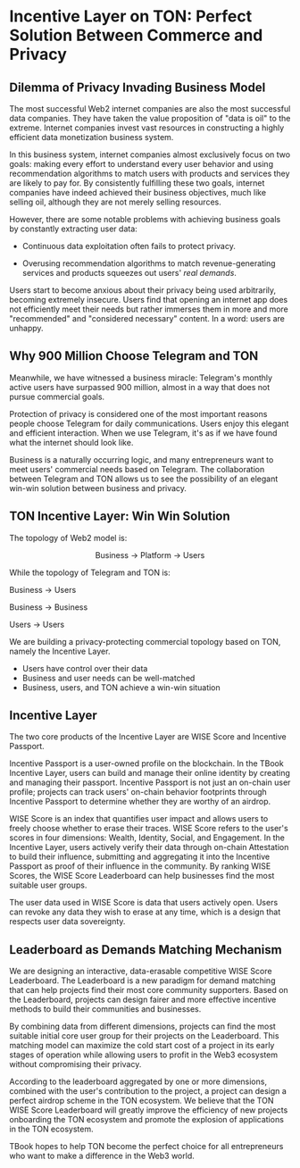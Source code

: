 # Incentive Layer on TON: Perfect Solution Between Commerce and Privacy

## Dilemma of Privacy Invading Business Model

The most successful Web2 internet companies are also the most successful data companies. They have taken the value proposition of "data is oil" to the extreme. Internet companies invest vast resources in constructing a highly efficient data monetization business system.

In this business system, internet companies almost exclusively focus on two goals: making every effort to understand every user behavior and using recommendation algorithms to match users with products and services they are likely to pay for. By consistently fulfilling these two goals, internet companies have indeed achieved their business objectives, much like selling oil, although they are not merely selling resources.

However, there are some notable problems with achieving business goals by constantly extracting user data:

- Continuous data exploitation often fails to protect privacy.

- Overusing recommendation algorithms to match revenue-generating services and products squeezes out users' _real demands_.

Users start to become anxious about their privacy being used arbitrarily, becoming extremely insecure. Users find that opening an internet app does not efficiently meet their needs but rather immerses them in more and more "recommended" and "considered necessary" content. In a word: users are unhappy.

## Why 900 Million Choose Telegram and TON

Meanwhile, we have witnessed a business miracle: Telegram's monthly active users have surpassed 900 million, almost in a way that does not pursue commercial goals.

Protection of privacy is considered one of the most important reasons people choose Telegram for daily communications. Users enjoy this elegant and efficient interaction. When we use Telegram, it's as if we have found what the internet should look like.

Business is a naturally occurring logic, and many entrepreneurs want to meet users' commercial needs based on Telegram. The collaboration between Telegram and TON allows us to see the possibility of an elegant win-win solution between business and privacy.

## TON Incentive Layer: Win Win Solution

The topology of Web2 model is:

<p align="center">
Business -> Platform -> Users
</p>

While the topology of Telegram and TON is:

<p align="center">

Business -> Users

Business -> Business

Users -> Users
</p>

We are building a privacy-protecting commercial topology based on TON, namely the Incentive Layer.

- Users have control over their data
- Business and user needs can be well-matched
- Business, users, and TON achieve a win-win situation

## Incentive Layer

The two core products of the Incentive Layer are WISE Score and Incentive Passport.

Incentive Passport is a user-owned profile on the blockchain. In the TBook Incentive Layer, users can build and manage their online identity by creating and managing their passport. Incentive Passport is not just an on-chain user profile; projects can track users' on-chain behavior footprints through Incentive Passport to determine whether they are worthy of an airdrop.

WISE Score is an index that quantifies user impact and allows users to freely choose whether to erase their traces. WISE Score refers to the user's scores in four dimensions: Wealth, Identity, Social, and Engagement. In the Incentive Layer, users actively verify their data through on-chain Attestation to build their influence, submitting and aggregating it into the Incentive Passport as proof of their influence in the community. By ranking WISE Scores, the WISE Score Leaderboard can help businesses find the most suitable user groups.

The user data used in WISE Score is data that users actively open. Users can revoke any data they wish to erase at any time, which is a design that respects user data sovereignty.

## Leaderboard as Demands Matching Mechanism

We are designing an interactive, data-erasable competitive WISE Score Leaderboard. The Leaderboard is a new paradigm for demand matching that can help projects find their most core community supporters. Based on the Leaderboard, projects can design fairer and more effective incentive methods to build their communities and businesses.

By combining data from different dimensions, projects can find the most suitable initial core user group for their projects on the Leaderboard. This matching model can maximize the cold start cost of a project in its early stages of operation while allowing users to profit in the Web3 ecosystem without compromising their privacy.

According to the leaderboard aggregated by one or more dimensions, combined with the user's contribution to the project, a project can design a perfect airdrop scheme in the TON ecosystem. We believe that the TON WISE Score Leaderboard will greatly improve the efficiency of new projects onboarding the TON ecosystem and promote the explosion of applications in the TON ecosystem.

TBook hopes to help TON become the perfect choice for all entrepreneurs who want to make a difference in the Web3 world.
